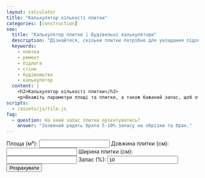 ```yaml
---
layout: calculator
title: "Калькулятор кількості плитки"
categories: [construction]
seo:
  title: "Калькулятор плитки | Будівельні калькулятори"
  description: "Дізнайтеся, скільки плитки потрібно для укладання підлоги чи стін. З урахуванням запасу."
  keywords:
    - плитка
    - ремонт
    - підлога
    - стіни
    - будівництво
    - калькулятор
  content: |
    <h2>Калькулятор кількості плитки</h2>
    <p>Вкажіть параметри площі та плитки, а також бажаний запас, щоб отримати кількість необхідної плитки.</p>
scripts:
  - /assets/js/tile.js
faq:
  - question: На який запас плитки орієнтуватись?
    answer: "Зазвичай радять брати 5-10% запасу на обрізки та брак."
---
```


<form id="tile-form" autocomplete="off">
  <label>
    Площа (м²):
    <input type="number" id="tile-area" min="0" step="any" required>
  </label>
  <label>
    Довжина плитки (см):
    <input type="number" id="tile-length" min="0" step="any" required>
  </label>
  <label>
    Ширина плитки (см):
    <input type="number" id="tile-width" min="0" step="any" required>
  </label>
  <label>
    Запас (%):
    <input type="number" id="tile-waste" min="0" value="10" step="any" required>
  </label>
  <button type="submit">Розрахувати</button>
</form>
<div id="tile-result" class="result"></div>
